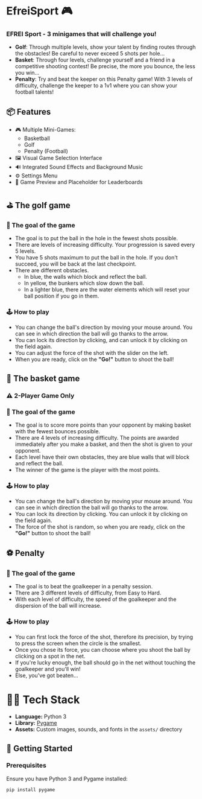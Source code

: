 # EfreiSport 🎮

### **EFREI Sport** - 3 minigames that will challenge you!

- **Golf**: Through multiple levels, show your talent by finding routes through the obstacles! Be careful to never exceed 5 shots per hole...
- **Basket**: Through four levels, challenge yourself and a friend in a competitive shooting contest! Be precise, the more you bounce, the less you win... 
- **Penalty**: Try and beat the keeper on this Penalty game! With 3 levels of difficulty, challenge the keeper to a 1v1 where you can show your football talents!

## 📦 Features

- 🎮 Multiple Mini-Games:
  - Basketball
  - Golf
  - Penalty (Football)
- 🖼️ Visual Game Selection Interface
- 🔊 Integrated Sound Effects and Background Music
- ⚙️ Settings Menu
- 💾 Game Preview and Placeholder for Leaderboards

## ⛳ The golf game
### 🎯 The goal of the game

- The goal is to put the ball in the hole in the fewest shots possible. 
- There are levels of increasing difficulty. Your progression is saved every 5 levels.
- You have 5 shots maximum to put the ball in the hole. If you don't succeed, you will be back at the last checkpoint. 
- There are different obstacles. 
  - In blue, the walls which block and reflect the ball.
  - In yellow, the bunkers which slow down the ball.
  - In a lighter blue, there are the water elements which will reset your ball position if you go in them.

### 🕹️ How to play

- You can change the ball's direction by moving your mouse around. You can see in which direction the ball will go thanks to the arrow.
- You can lock its direction by clicking, and can unlock it by clicking on the field again.
- You can adjust the force of the shot with the slider on the left.
- When you are ready, click on the **\"Go!\"** button to shoot the ball!

## 🏀 The basket game

### ⚠️  2-Player Game Only

### 🎯 The goal of the game
- The goal is to score more points than your opponent by making basket with the fewest bounces possible.
- There are 4 levels of increasing difficulty. The points are awarded immediately after you make a basket, and then the shot is given to your opponent.
- Each level have their own obstacles, they are blue walls that will block and reflect the ball.
- The winner of the game is the player with the most points.

### 🕹️ How to play

- You can change the ball's direction by moving your mouse around. You can see in which direction the ball will go thanks to the arrow.
- You can lock its direction by clicking. You can unlock it by clicking on the field again.
- The force of the shot is random, so when you are ready, click on the **\"Go!\"** button to shoot the ball!

## ⚽ Penalty
### 🎯 The goal of the game

- The goal is to beat the goalkeeper in a penalty session.
- There are 3 different levels of difficulty, from Easy to Hard.
- With each level of difficulty, the speed of the goalkeeper and the dispersion of the ball will increase.

### 🕹️ How to play
- You can first lock the force of the shot, therefore its precision, by trying to press the screen when the circle is the smallest.
- Once you chose its force, you can choose where you shoot the ball by clicking on a spot in the net.
- If you're lucky enough, the ball should go in the net without touching the goalkeeper and you'll win!
- Else, you've got beaten...













# 🧑‍💻 Tech Stack

- **Language:** Python 3
- **Library:** [Pygame](https://www.pygame.org/)
- **Assets:** Custom images, sounds, and fonts in the `assets/` directory

## 🚀 Getting Started

### Prerequisites

Ensure you have Python 3 and Pygame installed:

```bash
pip install pygame